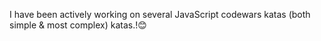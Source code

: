 I have been actively working on several JavaScript codewars katas (both simple & most complex) katas.!😊
